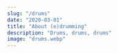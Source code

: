 ```yaml
---
slug: "/drums"
date: "2020-03-01"
title: "About (e)drumming"
description: "Drums, drums, drums"
image: "drums.webp"
---
```

